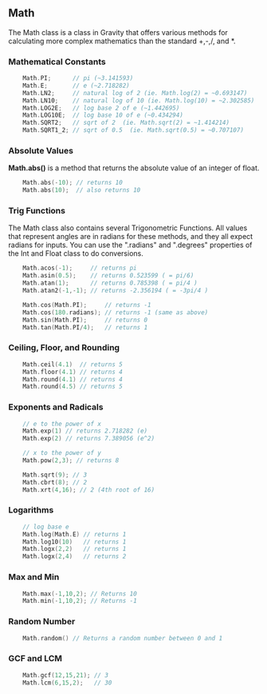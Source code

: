## Math
The Math class is a class in Gravity that offers various methods for calculating more complex mathematics than the standard +,-,/, and *.

### Mathematical Constants
```swift
	Math.PI;      // pi (~3.141593)
	Math.E;       // e (~2.718282)
	Math.LN2;     // natural log of 2 (ie. Math.log(2) = ~0.693147)
	Math.LN10;    // natural log of 10 (ie. Math.log(10) = ~2.302585)
	Math.LOG2E;   // log base 2 of e (~1.442695)
	Math.LOG10E;  // log base 10 of e (~0.434294)
	Math.SQRT2;   // sqrt of 2  (ie. Math.sqrt(2) = ~1.414214)
	Math.SQRT1_2; // sqrt of 0.5  (ie. Math.sqrt(0.5) = ~0.707107)
```

### Absolute Values
**Math.abs()** is a method that returns the absolute value of an integer of float.
```swift
	Math.abs(-10); // returns 10
	Math.abs(10);  // also returns 10
```

### Trig Functions
The Math class also contains several Trigonometric Functions. All values that represent angles are in radians for these methods, and they all expect radians for inputs. You can use the ".radians" and ".degrees" properties of the Int and Float class to do conversions.
```swift
	Math.acos(-1);     // returns pi
	Math.asin(0.5);    // returns 0.523599 ( = pi/6)
	Math.atan(1);      // returns 0.785398 ( = pi/4 )
	Math.atan2(-1,-1); // returns -2.356194 ( = -3pi/4 )

	Math.cos(Math.PI);     // returns -1
	Math.cos(180.radians); // returns -1 (same as above)
	Math.sin(Math.PI);     // returns 0
	Math.tan(Math.PI/4);   // returns 1
```

### Ceiling, Floor, and Rounding
```swift
	Math.ceil(4.1)  // returns 5
	Math.floor(4.1) // returns 4
	Math.round(4.1) // returns 4
	Math.round(4.5) // returns 5
```

### Exponents and Radicals
```swift
	// e to the power of x
	Math.exp(1) // returns 2.718282 (e)
	Math.exp(2) // returns 7.389056 (e^2)

	// x to the power of y
	Math.pow(2,3); // returns 8

	Math.sqrt(9); // 3
	Math.cbrt(8); // 2
	Math.xrt(4,16); // 2 (4th root of 16)
```

### Logarithms
```swift
	// log base e
	Math.log(Math.E) // returns 1
	Math.log10(10)   // returns 1
	Math.logx(2,2)   // returns 1
	Math.logx(2,4)   // returns 2
```

### Max and Min
```swift
	Math.max(-1,10,2); // Returns 10
	Math.min(-1,10,2); // Returns -1
```

### Random Number
```swift
	Math.random() // Returns a random number between 0 and 1
```

### GCF and LCM
```swift
	Math.gcf(12,15,21); // 3
	Math.lcm(6,15,2);   // 30
```